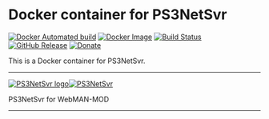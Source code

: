 # Docker container for PS3NetSvr
[![Docker Automated build](https://img.shields.io/docker/automated/shawly/ps3netsvr.svg)](https://hub.docker.com/r/shawly/ps3netsvr/) [![Docker Image](https://images.microbadger.com/badges/image/shawly/ps3netsvr.svg)](http://microbadger.com/#/images/shawly/ps3netsvr) [![Build Status](https://travis-ci.org/shawly/docker-ps3netsvr.svg?branch=master)](https://travis-ci.org/shawly/docker-ps3netsvr) [![GitHub Release](https://img.shields.io/github/release/shawly/docker-ps3netsvr.svg)](https://github.com/shawly/docker-ps3netsvr/releases/latest) [![Donate](https://img.shields.io/badge/Donate-PayPal-green.svg)](https://paypal.me/JocelynLeSage)

This is a Docker container for PS3NetSvr.

---

[![PS3NetSvr logo](https://images.weserv.nl/?url=raw.githubusercontent.com/shawly/docker-ps3netsvr/master/ps3netsrv-icon.png&w=200)](https://github.com/aldostools/webMAN-MOD)[![PS3NetSvr](https://dummyimage.com/400x110/ffffff/575757&text=ps3netsvr)](https://github.com/aldostools/webMAN-MOD)

PS3NetSvr for WebMAN-MOD

---
